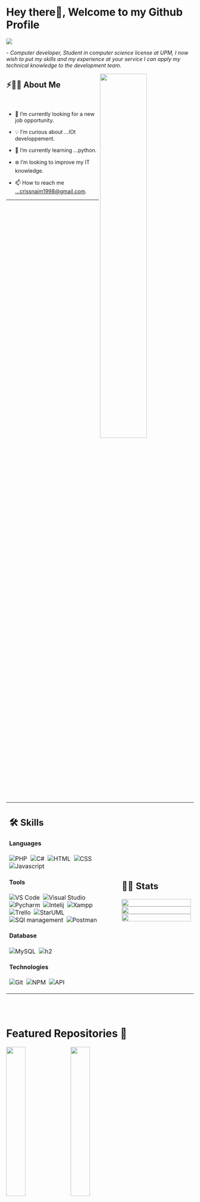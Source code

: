 # Hey there👋, Welcome to my Github Profile

<img src="https://readme-typing-svg.herokuapp.com?font=Architects+Daughter&color=22EBF7&size=25&center=false&lines=hey!+its+NEJMEDDINE;web+developer...;Software+developer...;Mobile+developer...;"/>
 
 <p>- <i>
Computer developer, Student in computer science license at UPM, I now wish to put my skills and my experience at your service I can apply my technical knowledge to the development team.</i></p>


<img src="https://user-images.githubusercontent.com/89788120/167628634-549d2bdd-609e-4275-85af-1e1974da64ca.gif" width="50%" align="right" />

## ⚡🙋‍♂️ About Me

</br>

- 🔧 I’m currently looking for a new job opportunity.

- 💡 I’m curious about ...IOt developpement.
- 📖 I’m currently learning ...python.
- ❄️ I’m looking to improve my IT knowledge.
- 📫 How to reach me ...crissnajm1998@gmail.com.

<hr>


</br>


<table width="100%" >

 <tr>
    <td width="60%">
     
## 🛠️ Skills

#### Languages

![PHP](https://img.shields.io/badge/-C++-05122A?style=flat&logo=C%2B%2B&logoColor=00599C)&nbsp;
![C#](https://img.shields.io/badge/-Python-05122A?style=flat&logo=python)&nbsp;
![HTML](https://img.shields.io/badge/R-276DC3?style=flat&logo=r&logoColor=blue&color=0B2C4A)&nbsp;
![CSS](https://img.shields.io/badge/Shell_Script-121011?style=flat&logo=gnu-bash&logoColor=white)
![Javascript](https://img.shields.io/badge/Java-%23150458.svg?style=flat&logo=java&logoColor=orange)&nbsp;



#### Tools

![VS Code](https://img.shields.io/badge/Django-092E20?style=flat&logo=django&logoColor=white)&nbsp;
![Visual Studio](https://img.shields.io/badge/Django-092E20?style=flat&logo=django&logoColor=white)&nbsp;
![Pycharm](https://img.shields.io/badge/Flask-000000?style=flat&logo=flask&logoColor=white)&nbsp;
![Intelij](https://img.shields.io/badge/React-20232A?style=flat&logo=react&logoColor=61DAFB)&nbsp;
![Xampp](https://img.shields.io/badge/JavaScript-F7DF1E?style=flat&logo=javascript&logoColor=black)&nbsp;
![Trello](https://img.shields.io/badge/jQuery-0769AD?style=flat&logo=jquery&logoColor=white)&nbsp;
![StarUML](https://img.shields.io/badge/Apache-D22128?style=flat&logo=Apache&logoColor=white)
![SQl management](https://img.shields.io/badge/JavaScript-F7DF1E?style=flat&logo=javascript&logoColor=black)&nbsp;
![Postman](https://img.shields.io/badge/Flask-000000?style=flat&logo=flask&logoColor=white)&nbsp;



#### Database

![MySQL](https://img.shields.io/badge/MySQL-00000F?style=flat&logo=mysql&logoColor=white)&nbsp;
![h2](https://img.shields.io/badge/-SQlite-05122A?style=flat&logo=sqlite&logoColor=A8B9CC)&nbsp;


#### Technologies

![Git](https://img.shields.io/badge/-Git-05122A?style=flat&logo=git)&nbsp;
![NPM](https://img.shields.io/badge/npm-CB3837?style=flat&logo=npm&logoColor=white)&nbsp;
![API](https://img.shields.io/badge/fastapi-109989?style=flat&logo=FASTAPI&logoColor=white)
<!-- ![PyPI](https://img.shields.io/badge/pypi-3775A9?style=flat&logo=pypi&logoColor=white)&nbsp; -->


</td>
    <td>
  
  
## 📄📜 Stats

<p align="center">
  <img width="100%" src="https://github-readme-stats.vercel.app/api?username=abdonajm&theme=algolia&show_icons=true&bg_color=transparent&title_color=navy&text_color=black" />
 </br>
  <img width="100%" src="https://github-readme-streak-stats.herokuapp.com/?user=abdonajm"/>
 </br>
  <img width="100%" src="https://github-readme-stats.vercel.app/api/top-langs/?username=abdonajm&exclude_repo=Portfolio,HomePal&langs_count=7&layout=compact&bg_color=transparent" />
</p>
     
  </td>
 </tr>
</table>

<br />


</br>

<!--
<details>
  <summary> <h3> Post Links </h3> </summary>
  </br>
  <a href = "#" > <img src = "https://img.shields.io/static/v1?message=QnA&logo=StackOverflow&labelColor=F58025&color=white&logoColor=white&label=Stack%20Overflow&style=plastic"/></a> 
 <a href = "#" > <img src = "https://img.shields.io/static/v1?message=Communinty&logo=dev.to&labelColor=0A0A0A&color=white&logoColor=white&label=dev.to&style=plastic"/></a>
 <a href = "#" > <img src = "https://img.shields.io/static/v1?message=Blog%20Post&logo=GeeksforGeeks&labelColor=2F8D46&color=white&logoColor=white&label=gfg&style=plastic"/></a>
 <a href = "#" > <img src = "https://img.shields.io/static/v1?message=Articles&logo=Medium&labelColor=000000&color=white&logoColor=white&label=Medium&style=plastic"/></a>
</details>
-->



# Featured Repositories 🚀


<img width="32%" src="https://github-readme-stats.vercel.app/api/pin/?username=abdonajm&repo=RealTime-TwitterDataAnalysis&theme=swift"/> &nbsp; <img width="32%" src="https://github-readme-stats.vercel.app/api/pin/?username=abdonajm&repo=News-Accumulator&theme=buefy"/> &nbsp; <img width="32%" src="https://github-readme-stats.vercel.app/api/pin/?username=abdonajm&repo=JS-DOM-Snippets&theme=vue"/>

<img width="30%" src="https://github-readme-stats.vercel.app/api/pin/?username=abdonajm&repo=IPL-Statistical-Analysis&theme=moltack&title_color=000000"/>

<img width="30%" src = "https://github-readme-stats.vercel.app/api/pin/?username=abdonajm&repo=Gamer-Hub"/>

<img width="30%" src="https://github-readme-stats.vercel.app/api/pin/?username=abdonajm&repo=Tech-Vision"/>

<img width="30%" src="https://github-readme-stats.vercel.app/api/pin/?username=abdonajm&repo=HomePal&theme=vue"/>

<img width="30%" src="https://github-readme-stats.vercel.app/api/pin/?username=abdonajm&repo=Directory-Tree-Generator&theme=apprentice"/>
 



</br>
</br>

## &nbsp; &nbsp; 🗓️&nbsp; &nbsp;   Contribution Calender and Radar

&nbsp; &nbsp; &nbsp;&nbsp; &nbsp; &nbsp;&nbsp; &nbsp; &nbsp;&nbsp; &nbsp; &nbsp; <img width="80%" align="center" src ="profile-3d-contrib/profile-customize.svg"/>


&nbsp; &nbsp; &nbsp;&nbsp; &nbsp; &nbsp;&nbsp; &nbsp; &nbsp;&nbsp; &nbsp; &nbsp;&nbsp; &nbsp; &nbsp;&nbsp; &nbsp; &nbsp; <img  width="70%" align="center" src="https://activity-graph.herokuapp.com/graph?username=abdonajm&custom_title=Recent%20Contribution%20Graph&bg_color=ffffff&color=aab2fe&line=6498b0&point=FFFFFF&theme=react-dark&hide_border=true&area=true&hide_title=true"/>


</br>
 </br>
 



<div align="center">
 <b style = {font-weight: 600}>Visitors Count</b>

<p align="center"><img align="center" src="https://profile-counter.glitch.me/{abdonajm}/count.svg" /></p> 
<br>
</div>


## &nbsp; &nbsp; 📬📥 &nbsp; Connnect with Me

<br/>

&nbsp; &nbsp; &nbsp; &nbsp; <a href="https://www.linkedin.com/in/abdellahnejmeddine/"><img width="105px" alt="LinkedIn" src="https://img.shields.io/badge/LinkedIn%20-%230077B5.svg?&style=flat&logo=linkedin&logoColor=white"/></a> &nbsp;&nbsp;&nbsp;
<a href="mailto:crissnajm1998@gmail.com"><img width="85px" alt="Gmail" src="https://img.shields.io/badge/Gmail-D14836?style=flat&logo=gmail&logoColor=white" /></a> 


</br>
</br>


